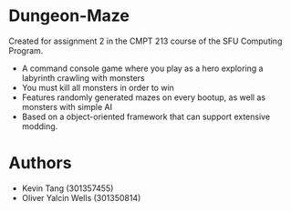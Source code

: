 # Dungeon-Maze
Created for assignment 2 in the CMPT 213 course of the SFU Computing Program.

- A command console game where you play as a hero exploring a labyrinth crawling with monsters 
- You must kill all monsters in order to win
- Features randomly generated mazes on every bootup, as well as monsters with simple AI
- Based on a object-oriented framework that can support extensive modding.

# Authors
- Kevin Tang (301357455)
- Oliver Yalcin Wells (301350814)
